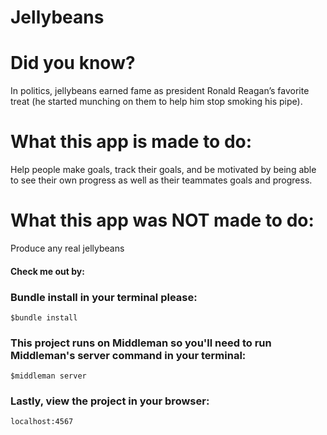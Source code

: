 Jellybeans
==========

<h1>Did you know?</h1>

<p>In politics, jellybeans earned fame as president Ronald Reagan’s favorite treat (he started munching on them to help him stop smoking his pipe).</p>

<h1>What this app is made to do:</h1>
<p>Help people make goals, track their goals, and be motivated by being able to see their own progress as well as their teammates goals and progress.</p>

<h1>What this app was NOT made to do:</h1>
<p>Produce any real jellybeans</p>

<h4>Check me out by:</h4>

<h3>Bundle install in your terminal please:</h3>

<code>$bundle install</code>

<h3>This project runs on Middleman so you'll need to run Middleman's server command in your terminal:</h3>

<code>$middleman server</code>

<h3>Lastly, view the project in your browser:</h3>

<code>localhost:4567</code>
